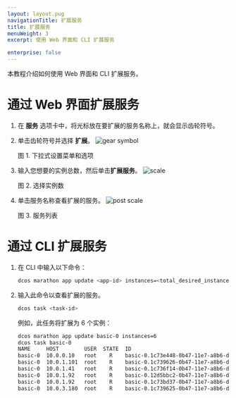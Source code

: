 ```yaml
---
layout: layout.pug
navigationTitle: 扩展服务
title: 扩展服务
menuWeight: 3
excerpt: 使用 Web 界面和 CLI 扩展服务

enterprise: false
---
```


本教程介绍如何使用 Web 界面和 CLI 扩展服务。

# 通过 Web 界面扩展服务

1. 在 **服务** 选项卡中，将光标放在要扩展的服务名称上，就会显示齿轮符号。
1. 单击齿轮符号并选择 **扩展**。
    ![gear symbol](/dcos/cn/1.11/img/gear-services.png)

    图 1. 下拉式设置菜单和选项

1. 输入您想要的实例总数，然后单击**扩展服务**。
    ![scale](/dcos/cn/1.11/img/scale-services.png)

    图 2. 选择实例数

1. 单击服务名称查看扩展的服务。
    ![post scale](/dcos/cn/1.11/img/post-scale-services.png)

    图 3. 服务列表

# 通过 CLI 扩展服务

1. 在 CLI 中输入以下命令：

    ```bash
    dcos marathon app update <app-id> instances=<total_desired_instances>
    ```

1. 输入此命令以查看扩展的服务。

    ```bash
    dcos task <task-id>
    ```


    例如，此任务将扩展为 6 个实例：

    ```bash
    dcos marathon app update basic-0 instances=6
    dcos task basic-0
    NAME     HOST        USER  STATE  ID                                            
    basic-0  10.0.0.10   root    R    basic-0.1c73e448-0b47-11e7-a8b6-de4438bbb8f0  
    basic-0  10.0.1.101  root    R    basic-0.1c739626-0b47-11e7-a8b6-de4438bbb8f0  
    basic-0  10.0.1.41   root    R    basic-0.1c736f14-0b47-11e7-a8b6-de4438bbb8f0  
    basic-0  10.0.1.92   root    R    basic-0.12d5bbc2-0b47-11e7-a8b6-de4438bbb8f0  
    basic-0  10.0.1.92   root    R    basic-0.1c73bd37-0b47-11e7-a8b6-de4438bbb8f0  
    basic-0  10.0.3.180  root    R    basic-0.1c739625-0b47-11e7-a8b6-de4438bbb8f0
    ```
